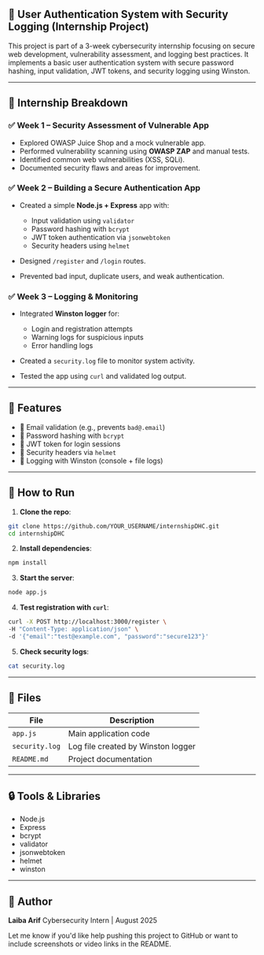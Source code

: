 

## 📌 User Authentication System with Security Logging (Internship Project)

This project is part of a 3-week cybersecurity internship focusing on secure web development, vulnerability assessment, and logging best practices. It implements a basic user authentication system with secure password hashing, input validation, JWT tokens, and security logging using Winston.

---

## 📅 Internship Breakdown

### ✅ Week 1 – Security Assessment of Vulnerable App

* Explored OWASP Juice Shop and a mock vulnerable app.
* Performed vulnerability scanning using **OWASP ZAP** and manual tests.
* Identified common web vulnerabilities (XSS, SQLi).
* Documented security flaws and areas for improvement.

### ✅ Week 2 – Building a Secure Authentication App

* Created a simple **Node.js + Express** app with:

  * Input validation using `validator`
  * Password hashing with `bcrypt`
  * JWT token authentication via `jsonwebtoken`
  * Security headers using `helmet`
* Designed `/register` and `/login` routes.
* Prevented bad input, duplicate users, and weak authentication.

### ✅ Week 3 – Logging & Monitoring

* Integrated **Winston logger** for:

  * Login and registration attempts
  * Warning logs for suspicious inputs
  * Error handling logs
* Created a `security.log` file to monitor system activity.
* Tested the app using `curl` and validated log output.

---

## 🧠 Features

* 📧 Email validation (e.g., prevents `bad@.email`)
* 🔐 Password hashing with `bcrypt`
* 🎫 JWT token for login sessions
* 🧱 Security headers via `helmet`
* 📜 Logging with Winston (console + file logs)

---

## 🚀 How to Run

1. **Clone the repo**:

```bash
git clone https://github.com/YOUR_USERNAME/internshipDHC.git
cd internshipDHC
```

2. **Install dependencies**:

```bash
npm install
```

3. **Start the server**:

```bash
node app.js
```

4. **Test registration with `curl`**:

```bash
curl -X POST http://localhost:3000/register \
-H "Content-Type: application/json" \
-d '{"email":"test@example.com", "password":"secure123"}'
```

5. **Check security logs**:

```bash
cat security.log
```

---

## 📂 Files

| File           | Description                        |
| -------------- | ---------------------------------- |
| `app.js`       | Main application code              |
| `security.log` | Log file created by Winston logger |
| `README.md`    | Project documentation              |

---

## 🔒 Tools & Libraries

* Node.js
* Express
* bcrypt
* validator
* jsonwebtoken
* helmet
* winston

---

## 👤 Author

**Laiba Arif**
Cybersecurity Intern | August 2025




Let me know if you'd like help pushing this project to GitHub or want to include screenshots or video links in the README.
